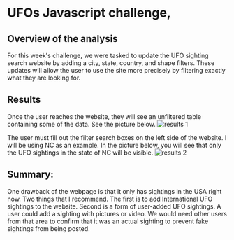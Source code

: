 # UFOs Javascript challenge,

## Overview of the analysis
For this week's challenge, we were tasked to update the UFO sighting search website by adding a city, state, country, and shape filters.
These updates will allow the user to use the site more precisely by filtering exactly what they are looking for.

## Results
Once the user reaches the website, they will see an unfiltered table containing some of the data. See the picture below. 
![results 1](https://user-images.githubusercontent.com/118011002/224236851-6f654363-ae8f-457f-b277-3c44f724527d.png)

The user must fill out the filter search boxes on the left side of the website. I will be using NC as an example. In the picture below, you will see that only the UFO sightings in the state of NC  will be visible.
![results 2](https://user-images.githubusercontent.com/118011002/224236865-b847cf2d-f70b-486b-b322-d1d1b584f85b.png)



## Summary:

One drawback of the webpage is that it only has sightings in the USA right now. 
Two things that I recommend. The first is to add International UFO sightings to the website. Second is a form of user-added UFO sightings. A user could add a sighting with pictures or video. We would need other users from that area to confirm that it was an actual sighting to prevent fake sightings from being posted.


